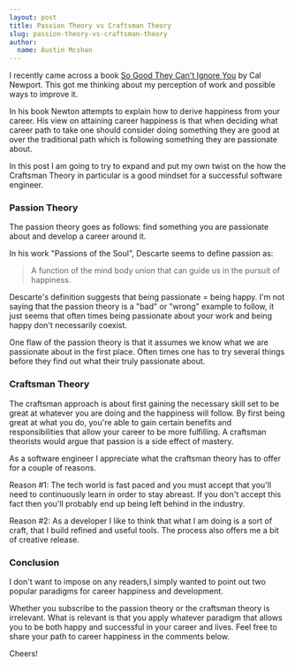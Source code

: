 ```yaml
---
layout: post
title: Passion Theory vs Craftsman Theory
slug: passion-theory-vs-craftsman-theory
author:
  name: Austin Mcshan
---
```

I recently came across a book [So Good They Can't Ignore You](http://www.amazon.com/Good-They-Cant-Ignore-You/dp/1455509124/ "So Good They Can't Ignore You") by Cal Newport. This got me thinking about my perception of work and possible ways to improve it. 

In his book Newton attempts to explain how to derive happiness from your career. His view on attaining career happiness is that when deciding what career path to take one should consider doing something they are good at over the traditional path which is following something they are passionate about.

In this post I am going to try to expand and put my own twist on the how the Craftsman Theory in particular is a good mindset for a successful software engineer.

### Passion Theory
The passion theory goes as follows: find something you are passionate about and develop a career around it.

In his work "Passions of the Soul", Descarte seems to define passion as:
>A function of the mind body 
>union that can guide us in the pursuit of happiness.

Descarte's definition suggests that being passionate = being happy. I'm not saying that the passion theory is a "bad" or "wrong" example to follow, it just seems that often times being passionate about your work and being happy don't necessarily coexist. 

One flaw of the passion theory is that it assumes we know what we are passionate about in the first place. Often times one has to try several things before they find out what their truly passionate about.

### Craftsman Theory
The craftsman approach is about first gaining the necessary skill set to be great at whatever you are doing and the happiness will follow. By first being great at what you do, you're able to gain certain benefits and responsibilities that allow your career to be more fulfilling. A craftsman theorists would argue that passion is a side effect of mastery.

As a software engineer I appreciate what the craftsman theory has to offer for a couple of reasons.

Reason #1: The tech world is fast paced and you must accept that you'll need to continuously learn in order to stay abreast. If you don't accept this fact then you'll probably end up being left behind in the industry.

Reason #2: As a developer I like to think that what I am doing is a sort of craft, that I build refined and useful tools. The process also offers me a bit of creative release.

### Conclusion
I don't want to impose on any readers,I simply wanted to point out two popular paradigms for career happiness and development.

Whether you subscribe to the passion theory or the craftsman theory is irrelevant. What is relevant is that you apply whatever paradigm that allows you to be both happy and successful in your career and lives. Feel free to share your path to career happiness in the comments below.

Cheers! 
